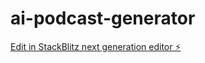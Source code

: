 # ai-podcast-generator

[Edit in StackBlitz next generation editor ⚡️](https://stackblitz.com/~/github.com/haruyasu/ai-podcast-generator)